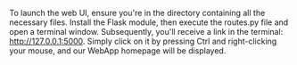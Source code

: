 To launch the web UI, ensure you're in the directory containing all the necessary files. Install the Flask module, then execute the routes.py file and open a terminal window. Subsequently, you'll receive a link in the terminal: http://127.0.0.1:5000. Simply click on it by pressing Ctrl and right-clicking your mouse, and our WebApp homepage will be displayed.






